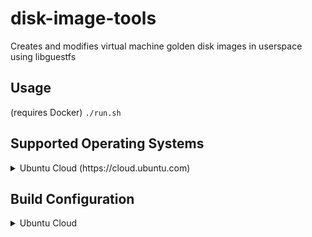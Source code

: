 # disk-image-tools

Creates and modifies virtual machine golden disk images in userspace using libguestfs

## Usage
(requires Docker)
`./run.sh`

## Supported Operating Systems
<details>
  <summary>Ubuntu Cloud (https://cloud.ubuntu.com)</summary>

  Defaults to looking up the codename of the latest LTS release
  and using that. See https://github.com/nijave/disk-image-tools/commit/c29408ae27fef77c7aa94b15d6b12fc11dfa7d5d
  for reference
</details>

## Build Configuration
<details>
  <summary>Ubuntu Cloud</summary>

  The script is currently monolithic and image configurations are applied in
  `build_ubuntu(ubuntu_codename: str, image_suffix: str = "-server-cloudimg-amd64-azure.vhd.zip") -> str`
  which returns the name of the image it built. The current script creates an **insecure** debug image that
  will bootstrap with cloud-init designed to run on Microsoft Hyper-V with Data Exchange integration enabled.
  The image is designed to work with an EC2-compatible meta-data service and will set the machine's hostname
  by getting the VM name from Hyper-V through Data Exchange.
</details>
